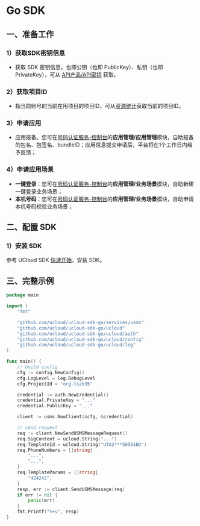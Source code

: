 # Go SDK

## 一、准备工作

### 1）获取SDK密钥信息

  - 获取 SDK 密钥信息，也即公钥（也即 PublicKey）、私钥（也即
    PrivateKey），可从 [API产品/API密钥](https://console.ucloud.cn/uapi/apikey) 获取。

### 2）获取项目ID

  - 指当前账号的当前在用项目的项目ID，可从[资源统计](https://console.ucloud.cn/dashboard)获取当前的项目ID。

### 3）申请应用

  - 应用报备。您可在[号码认证服务-控制台](https://console.ucloud.cn/unvs)的**应用管理/应用管理**模块，自助报备的包名、包签名、bundleID；应用信息提交申请后，平台将在1个工作日内给予反馈；
 

### 4）申请应用场景

  - **一键登录**：您可在[号码认证服务-控制台](https://console.ucloud.cn/unvs)的**应用管理/业务场景**模块，自助新建一键登录业务场景；
  - **本机号码**：您可在[号码认证服务-控制台](https://console.ucloud.cn/unvs)的**应用管理/业务场景**模块，自助申请本机号码校验业务场景；


## 二、配置 SDK

### 1）安装 SDK

参考 UCloud SDK [快速开始](https://docs.ucloud.cn/opensdk-go/quickstart)，安装 SDK。


## 三、完整示例

```go
package main

import (
	"fmt"

	"github.com/ucloud/ucloud-sdk-go/services/usms"
	"github.com/ucloud/ucloud-sdk-go/ucloud"
	"github.com/ucloud/ucloud-sdk-go/ucloud/auth"
	"github.com/ucloud/ucloud-sdk-go/ucloud/config"
	"github.com/ucloud/ucloud-sdk-go/ucloud/log"
)

func main() {
	// build config
	cfg := config.NewConfig()
	cfg.LogLevel = log.DebugLevel
	cfg.ProjectId = "org-tszk35"

	credential := auth.NewCredential()
	credential.PrivateKey = "..."
	credential.PublicKey = "..."

	client := usms.NewClient(&cfg, &credential)

	// send request
	req := client.NewSendUSMSMessageRequest()
	req.SigContent = ucloud.String("...")
	req.TemplateId = ucloud.String("UTA2***50501BD")
	req.PhoneNumbers = []string{
		"...",
		"...",
	}
	req.TemplateParams = []string{
		"424242",
	}
	resp, err := client.SendUSMSMessage(req)
	if err != nil {
		panic(err)
	}
	fmt.Printf("%+v", resp)
}
```
